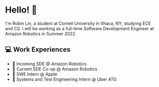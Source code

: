 # Hello! 👋

I'm Robin Lin, a student at Cornell University in Ithaca, NY, studying ECE and CS. I will be working as a full-time Software Development Engineer at Amazon Robotics in Summer 2022.

## 💻 Work Experiences
- 🦿 Incoming SDE @ Amazon Robotics
- 🦾 Current SDE Co-op @ Amazon Robotics
- 📱 SWE Intern @ Apple
- 🚖 Systems and Test Engineering Intern @ Uber ATG
